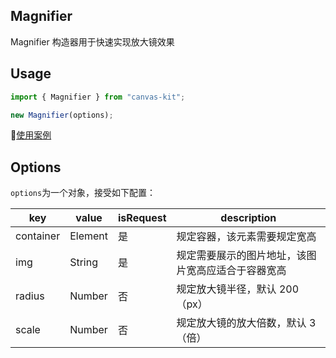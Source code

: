 ## Magnifier

Magnifier 构造器用于快速实现放大镜效果

## Usage

```js
import { Magnifier } from "canvas-kit";

new Magnifier(options);
```

[使用案例](./index.js)

## Options

`options`为一个对象，接受如下配置：

| key       | value   | isRequest | description                                        |
| --------- | ------- | --------- | -------------------------------------------------- |
| container | Element | 是        | 规定容器，该元素需要规定宽高                       |
| img       | String  | 是        | 规定需要展示的图片地址，该图片宽高应适合于容器宽高 |
| radius    | Number  | 否        | 规定放大镜半径，默认 200（px）                     |
| scale     | Number  | 否        | 规定放大镜的放大倍数，默认 3（倍）                 |
